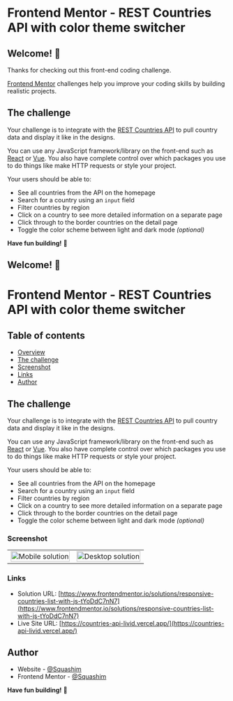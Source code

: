 # Frontend Mentor - REST Countries API with color theme switcher

## Welcome! 👋

Thanks for checking out this front-end coding challenge.

[Frontend Mentor](https://www.frontendmentor.io) challenges help you improve your coding skills by building realistic projects.

## The challenge

Your challenge is to integrate with the [REST Countries API](https://restcountries.com) to pull country data and display it like in the designs.

You can use any JavaScript framework/library on the front-end such as [React](https://reactjs.org) or [Vue](https://vuejs.org). You also have complete control over which packages you use to do things like make HTTP requests or style your project.

Your users should be able to:

- See all countries from the API on the homepage
- Search for a country using an `input` field
- Filter countries by region
- Click on a country to see more detailed information on a separate page
- Click through to the border countries on the detail page
- Toggle the color scheme between light and dark mode _(optional)_

**Have fun building!** 🚀
## Welcome! 👋

# Frontend Mentor - REST Countries API with color theme switcher

## Table of contents

- [Overview](#overview)
- [The challenge](#the-challenge)
- [Screenshot](#screenshot) 
- [Links](#links)
- [Author](#author)


## The challenge

Your challenge is to integrate with the [REST Countries API](https://restcountries.com) to pull country data and display it like in the designs.

You can use any JavaScript framework/library on the front-end such as [React](https://reactjs.org) or [Vue](https://vuejs.org). You also have complete control over which packages you use to do things like make HTTP requests or style your project.

Your users should be able to:

- See all countries from the API on the homepage
- Search for a country using an `input` field
- Filter countries by region
- Click on a country to see more detailed information on a separate page
- Click through to the border countries on the detail page
- Toggle the color scheme between light and dark mode _(optional)_


### Screenshot

<table>
        <tr>
            <td>
                <img src="src/images/mobile.png"
                    alt="Mobile solution" title="Mobile solution" width="100%"/>
            </td>
            <td>
                <img src="src/images/desktop.png"
                    alt="Desktop solution" width="100%" title="Desktop solution"/>
            </td>
        </tr>
</table>

### Links

- Solution URL: [https://www.frontendmentor.io/solutions/responsive-countries-list-with-js-tYoDdC7nN7](https://www.frontendmentor.io/solutions/responsive-countries-list-with-js-tYoDdC7nN7)
- Live Site URL: [https://countries-api-livid.vercel.app/](https://countries-api-livid.vercel.app/)

## Author

- Website - [@Squashim](https://github.com/Squashim)
- Frontend Mentor - [@Squashim](https://www.frontendmentor.io/profile/Squashim)

**Have fun building!** 🚀
